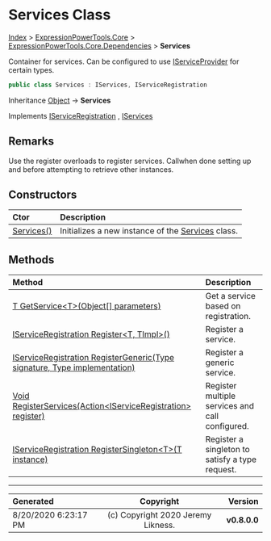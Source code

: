 ﻿# Services Class

[Index](../index.md) > [ExpressionPowerTools.Core](ExpressionPowerTools.Core.a.md) > [ExpressionPowerTools.Core.Dependencies](ExpressionPowerTools.Core.Dependencies.n.md) > **Services**

Container for services. Can be configured to use [IServiceProvider](https://docs.microsoft.com/dotnet/api/system.iserviceprovider) for certain types.

```csharp
public class Services : IServices, IServiceRegistration
```

Inheritance [Object](https://docs.microsoft.com/dotnet/api/system.object) → **Services**

Implements  [IServiceRegistration](ExpressionPowerTools.Core.Signatures.IServiceRegistration.i.md) ,  [IServices](ExpressionPowerTools.Core.Signatures.IServices.i.md) 

## Remarks

Use the register overloads to register services. Callwhen done setting up and
            before attempting to retrieve other instances.

## Constructors

| Ctor | Description |
| :-- | :-- |
| [Services()](ExpressionPowerTools.Core.Dependencies.Services.ctor.md#services) | Initializes a new instance of the [Services](ExpressionPowerTools.Core.Dependencies.Services.cs.md) class. |
## Methods

| Method | Description |
| :-- | :-- |
| [T GetService&lt;T>(Object[] parameters)](Services-GetService.m.md) | Get a service based on registration. |
| [IServiceRegistration Register&lt;T, TImpl>()](Services-Register.m.md) | Register a service. |
| [IServiceRegistration RegisterGeneric(Type signature, Type implementation)](Services-RegisterGeneric.m.md) | Register a generic service. |
| [Void RegisterServices(Action&lt;IServiceRegistration> register)](Services-RegisterServices.m.md) | Register multiple services and call configured. |
| [IServiceRegistration RegisterSingleton&lt;T>(T instance)](Services-RegisterSingleton.m.md) | Register a singleton to satisfy a type request. |

---

| Generated | Copyright | Version |
| :-- | :-: | --: |
| 8/20/2020 6:23:17 PM | (c) Copyright 2020 Jeremy Likness. | **v0.8.0.0** |
